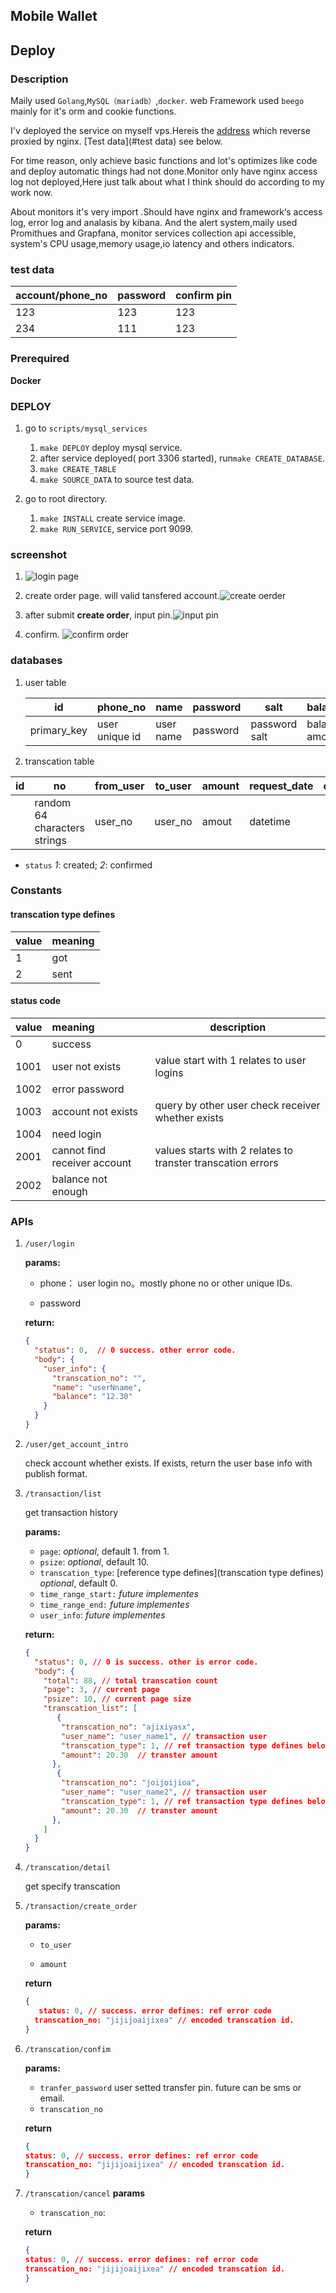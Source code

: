 ## Mobile Wallet


## Deploy
### Description
Maily used `Golang`,`MySQL（mariadb）`,`docker`. web Framework  used `beego` mainly for  it's orm and cookie functions. 

I'v deployed the service on myself vps.Hereis  the [address](http://204.13.154.209/index)  which reverse proxied by nginx. [Test data](#test data) see below.

For time reason, only achieve basic functions and lot's optimizes like code and deploy automatic things had not done.Monitor only have nginx access log not deployed,Here just talk about what I think should do according to my work now.

About monitors it's very import .Should have nginx and framework‘s access log, error log and analasis by kibana. And the alert system,maily used Promithues and Grapfana, monitor services collection api accessible, system's CPU usage,memory usage,io latency and others indicators. 

### test data

| account/phone_no | password | confirm pin |
| ---------------- | -------- | ----------- |
| 123              | 123      | 123         |
| 234	|111|123|


### Prerequired
   **Docker**
### DEPLOY
   1. go to `scripts/mysql_services` 

      1. `make DEPLOY` deploy mysql service.
      2. after service deployed( port 3306 started), run`make CREATE_DATABASE`.
      3. `make CREATE_TABLE`
      4. `make SOURCE_DATA` to source test data.

   2. go to root directory.

      1. `make INSTALL` create service image.
      2. `make RUN_SERVICE`, service port 9099.

### screenshot
1. ![login page](https://raw.githubusercontent.com/e1nfalda/IAaFaJdFLzSk/ignore/uPic/3UqOWI.jpg)
2. create order page. will valid tansfered account.![create oerder](https://raw.githubusercontent.com/e1nfalda/IAaFaJdFLzSk/ignore/uPic/6wXNiq.png)

3. after submit **create order**, input pin.![input pin](https://raw.githubusercontent.com/e1nfalda/IAaFaJdFLzSk/ignore/uPic/IwGAP3.png)
4. confirm. ![confirm order](https://raw.githubusercontent.com/e1nfalda/IAaFaJdFLzSk/ignore/uPic/XXIns4.png)

### databases

1. user table

	| id          | phone_no | name      | password | salt          | balance        |transter_pin|create_date|
	| ----------- | -------------- | --------- | -------- | ------------- | -------------- |--| ---|
	| primary_key | user unique id | user name | password | password salt | balance amount |transter confirm pin|
  
2. transcation table

  | id   | no | from_user | to_user | amount | request_date | confirm_date| status|
  | ---- |----| --------- | ------- | ------ | ---------------- |---|--|
  |      |random 64 characters strings| user_no   | user_no | amout  | datetime         |

   * `status` *1*: created; *2*: confirmed

### Constants

#### transcation type defines

| value | meaning |
| ----- | ------- |
| 1 | got|
| 2 | sent|

#### status code

| value | meaning | description |
| ----- | :------ | ----------- |
| 0     | success |             |
| 1001 | user not exists| value start with 1 relates to user logins|
| 1002 | error password||
|1003|account not exists| query by other user check receiver whether exists |
|1004| need login||
| 2001 | cannot find receiver account | values starts with 2 relates to transter transcation errors|
| 2002 | balance not enough||

### APIs

1. `/user/login`

   **params:**

   * phone： user login no。mostly phone no or other unique IDs.

   * password

   **return:**

   ```json
   {
     "status": 0,  // 0 success. other error code. 
     "body": {
       "user_info": {
         "transcation_no": "",
         "name": "userNname",
         "balance": "12.30"  
       }
     }
   }
   ```

2. `/user/get_account_intro`

   check account whether exists. If exists, return the user base info with publish format.

3. `/transaction/list`

   get transaction history

   **params:**

   * `page`: *optional*, default 1. from 1.
   * `psize`: *optional*, default 10.
   * `transcation_type`: [reference type defines](transcation type defines) *optional*, default 0.
   * `time_range_start:`  *future implementes*
   * `time_range_end:` *future implementes*
   * `user_info`: *future implementes*

   **return:**

   ```json
   {
     "status": 0, // 0 is success. other is error code.
     "body": {
       "total": 88, // total transcation count
       "page": 3, // current page
       "psize": 10, // current page size
       "transcation_list": [
          { 
           "transcation_no": "ajixiyasx", 
           "user_name": "user_name1", // transaction user
           "transcation_type": 1, // ref transaction type defines below
           "amount": 20.30  // transter amount
         },
          { 
           "transcation_no": "joijoijioa", 
           "user_name": "user_name2", // transaction user
           "transcation_type": 1, // ref transaction type defines below
           "amount": 20.30  // transter amount
         },
       ]
     }
   }
   ```

4. `/transcation/detail`

   get specify transcation

5. `/transaction/create_order`

   **params:**

   * `to_user`

   * `amount`

   **return**

   ```json
   {
      status: 0, // success. error defines: ref error code  
     transcation_no: "jijijoaijixea" // encoded transcation id.
   }

6. `/transcation/confim`

   **params:**

   * `tranfer_password` user setted transfer pin. future can be sms or email.
   * `transcation_no`

   **return**

     ```json
   {
     status: 0, // success. error defines: ref error code  
     transcation_no: "jijijoaijixea" // encoded transcation id.
   }
     ```

7. `/transcation/cancel`
   **params**

   * `transcation_no`: 

   **return**

     ```json
   {
     status: 0, // success. error defines: ref error code  
     transcation_no: "jijijoaijixea" // encoded transcation id.
   }
     ```

